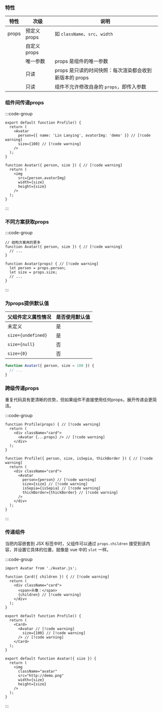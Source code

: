 ### 特性

| 特性  | 次级         | 说明                                                   |
| ----- | ------------ | ------------------------------------------------------ |
| props | 预定义 props | 如 `className`、`src`、`width`                         |
|       | 自定义 props |                                                        |
|       | 唯一参数     | props 是组件的唯一参数                                 |
|       | 只读         | props 是只读的时间快照：每次渲染都会收到新版本的 props |
|       | 只读         | 组件不允许修改自身的 `props`，即传入参数               |



### 组件间传递props

:::code-group

```[父组件]jsx
export default function Profile() {
  return (
    <Avatar
      person={{ name: 'Lin Lanying', avatorImg: 'demo' }} // [!code warning]
      size={100} // [!code warning]
    />
  );
}
```

```[子组件]jsx
function Avatar({ person, size }) { // [!code warning]
  return (
    <img
      src={person.avatorImg}
      width={size}
      height={size}
    />
  );
}
```

:::





### 不同方案获取props

:::code-group

```[解构获取]jsx
// 结构方案用的更多
function Avatar({ person, size }) { // [!code warning]
  // ...
}
```

```[直接获取]jsx
function Avatar(props) { // [!code warning]
  let person = props.person;
  let size = props.size;
  // ...
}
```

:::



### 为props提供默认值

| 父组件定义属性情况 | 是否使用默认值 |
| ------------------ | -------------- |
| 未定义             | 是             |
| `size={undefined}` | 是             |
| `size={null}`      | 否             |
| `size={0}`         | 否             |

```jsx
function Avatar({ person, size = 100 }) {
  // ...
}
```



### 跨级传递props

重复代码具有更清晰的优势，但如果组件不直接使用任何props，展开传递会更简洁。

:::code-group

```[展开语法传递]jsx
function Profile(props) { // [!code warning]
  return (
    <div className="card">
      <Avatar {...props} /> // [!code warning]
    </div>
  );
}
```

```[重复代码传递]jsx
function Profile({ person, size, isSepia, thickBorder }) { // [!code warning]
  return (
    <div className="card">
      <Avatar
        person={person} // [!code warning]
        size={size} // [!code warning]
        isSepia={isSepia} // [!code warning]
        thickBorder={thickBorder} // [!code warning]
      />
    </div>
  );
}
```

:::



### 传递组件

当把内容嵌套到 JSX 标签中时，父组件可以通过 `props.children` 接受到该内容，并设置它具体的位置，就像是 vue 中的 `slot` 一样。

:::code-group

```[App.js]jsx
import Avatar from './Avatar.js';

function Card({ children }) { // [!code warning]
  return (
    <div className="card">
      <span>头像：</span>
      {children} // [!code warning]
    </div>
  );
}

export default function Profile() {
  return (
    <Card>
      <Avatar // [!code warning]
        size={100} // [!code warning]
      /> // [!code warning]
    </Card>
  );
}
```

```[Avatar.js]jsx
export default function Avatar({ size }) {
  return (
    <img
      className="avatar"
      src="http://demo.png"
      width={size}
      height={size}
    />
  );
}
```

:::

